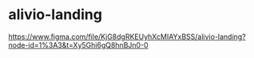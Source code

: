 # alivio-landing
https://www.figma.com/file/KjG8dgRKEUyhXcMIAYxBSS/alivio-landing?node-id=1%3A3&t=Xy5Ghi6gQ8hnBJn0-0
